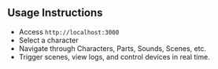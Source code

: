 ## Usage Instructions

- Access `http://localhost:3000`
- Select a character
- Navigate through Characters, Parts, Sounds, Scenes, etc.
- Trigger scenes, view logs, and control devices in real time.
